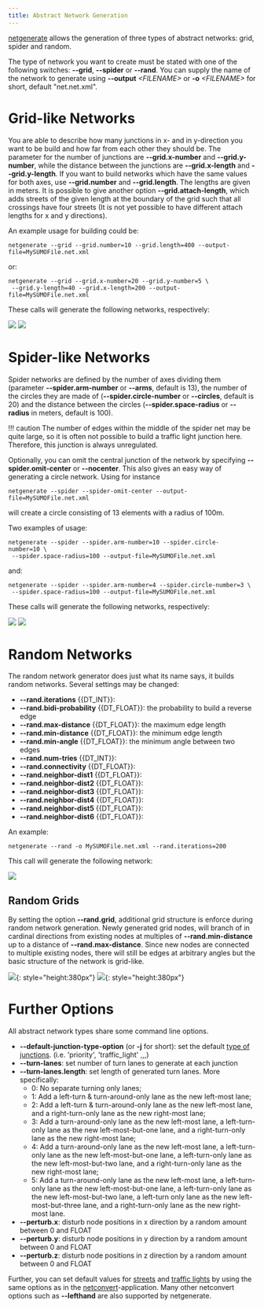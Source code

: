 ```yaml
---
title: Abstract Network Generation
---
```


[netgenerate](../netgenerate.md) allows the generation of three
types of abstract networks: grid, spider and random.

The type of network you want to create must be stated with one of the
following switches: **--grid**, **--spider** or **--rand**. You can supply the name of the network to
generate using **--output** *<FILENAME\>* or **-o** *<FILENAME\>* for short, default "net.net.xml".

# Grid-like Networks

You are able to describe how many junctions in x- and in y-direction you
want to be build and how far from each other they should be. The
parameter for the number of junctions are **--grid.x-number** and **--grid.y-number**, while the distance
between the junctions are **--grid.x-length** and **--grid.y-length**. If you want to build networks which
have the same values for both axes, use **--grid.number** and **--grid.length**. The lengths are given in
meters. It is possible to give another option **--grid.attach-length**, which adds streets of
the given length at the boundary of the grid such that all crossings
have four streets (It is not yet possible to have different attach
lengths for x and y directions).

An example usage for building could be:

```
netgenerate --grid --grid.number=10 --grid.length=400 --output-file=MySUMOFile.net.xml
```

or:

```
netgenerate --grid --grid.x-number=20 --grid.y-number=5 \
 --grid.y-length=40 --grid.x-length=200 --output-file=MySUMOFile.net.xml
```

These calls will generate the following networks, respectively:

![](../images/Netgen_grid1.gif)
![](../images/Netgen_grid2.gif)

# Spider-like Networks

Spider networks are defined by the number of axes dividing them
(parameter **--spider.arm-number** or **--arms**, default is 13), the number of the circles they are made
of (**--spider.circle-number** or **--circles**, default is 20) and the distance between the circles (**--spider.space-radius** or **--radius** in
meters, default is 100).

!!! caution
    The number of edges within the middle of the spider net may be quite large, so it is often not possible to build a traffic light junction here. Therefore, this junction is always unregulated.

Optionally, you can omit the central junction of the network by
specifying **--spider.omit-center** or **--nocenter**. This also gives an easy way of generating a circle
network. Using for instance

```
netgenerate --spider --spider-omit-center --output-file=MySUMOFile.net.xml
```

will create a circle consisting of 13 elements with a radius of 100m.

Two examples of usage:

```
netgenerate --spider --spider.arm-number=10 --spider.circle-number=10 \
 --spider.space-radius=100 --output-file=MySUMOFile.net.xml
```

and:

```
netgenerate --spider --spider.arm-number=4 --spider.circle-number=3 \
 --spider.space-radius=100 --output-file=MySUMOFile.net.xml
```

These calls will generate the following networks, respectively:

![](../images/Netgen_spider1.gif)
![](../images/Netgen_spider2.gif)

# Random Networks

The random network generator does just what its name says, it builds
random networks. Several settings may be changed:

- **--rand.iterations** {{DT_INT}}:
- **--rand.bidi-probability** {{DT_FLOAT}}: the probability to build a reverse edge
- **--rand.max-distance** {{DT_FLOAT}}: the maximum edge length
- **--rand.min-distance** {{DT_FLOAT}}: the minimum edge length
- **--rand.min-angle** {{DT_FLOAT}}: the minimum angle between two edges
- **--rand.num-tries** {{DT_INT}}:
- **--rand.connectivity** {{DT_FLOAT}}:
- **--rand.neighbor-dist1** {{DT_FLOAT}}:
- **--rand.neighbor-dist2** {{DT_FLOAT}}:
- **--rand.neighbor-dist3** {{DT_FLOAT}}:
- **--rand.neighbor-dist4** {{DT_FLOAT}}:
- **--rand.neighbor-dist5** {{DT_FLOAT}}:
- **--rand.neighbor-dist6** {{DT_FLOAT}}:

An example:

```
netgenerate --rand -o MySUMOFile.net.xml --rand.iterations=200
```

This call will generate the following network:

![](../images/Netgen_random1.gif)

## Random Grids

By setting the option **--rand.grid**, additional grid structure is enforce during random network generation.
Newly generated grid nodes, will branch of in cardinal directions from existing nodes at multiples of **--rand.min-distance** up to a distance of **--rand.max-distance**. Since new nodes are connected to multiple existing nodes, there will still be edges at arbitrary angles but the basic structure of the network is grid-like.

![](../images/Netgen_random_grid1.png){: style="height:380px"}
![](../images/Netgen_random_grid2.png){: style="height:380px"}

# Further Options

All abstract network types share some command line options.

- **--default-junction-type-option** (or **-j** for short): set the default [type of junctions](PlainXML.md#node_types). (i.e. 'priority', 'traffic_light' ,,,)
- **--turn-lanes**: set number of turn lanes to generate at each junction
- **--turn-lanes.length**: set length of generated turn lanes. More specifically:
  - 0: No separate turning only lanes;
  - 1: Add a left-turn & turn-around-only lane as the new left-most lane;
  - 2: Add a left-turn & turn-around-only lane as the new left-most lane, and a right-turn-only lane as the new right-most lane;
  - 3: Add a turn-around-only lane as the new left-most lane, a left-turn-only lane as the new left-most-but-one lane, and a right-turn-only lane as the new right-most lane;
  - 4: Add a turn-around-only lane as the new left-most lane, a left-turn-only lane as the new left-most-but-one lane, a left-turn-only lane as the new left-most-but-two lane, and a right-turn-only lane as the new right-most lane;
  - 5: Add a turn-around-only lane as the new left-most lane, a left-turn-only lane as the new left-most-but-one lane, a left-turn-only lane as the new left-most-but-two lane, a left-turn only lane as the new left-most-but-three lane, and a right-turn-only lane as the new right-most lane.
- **--perturb.x**: disturb node positions in x direction by a random amount between 0 and FLOAT
- **--perturb.y**: disturb node positions in y direction by a random amount between 0 and FLOAT
- **--perturb.z**: disturb node positions in z direction by a random amount between 0 and FLOAT

Further, you can set default values for [streets](../netconvert.md#building_defaults) and [traffic lights](../netconvert.md#tls_building) by using the same
options as in the [netconvert](../netconvert.md)-application.
Many other netconvert options such as **--lefthand** are also supported by netgenerate.
